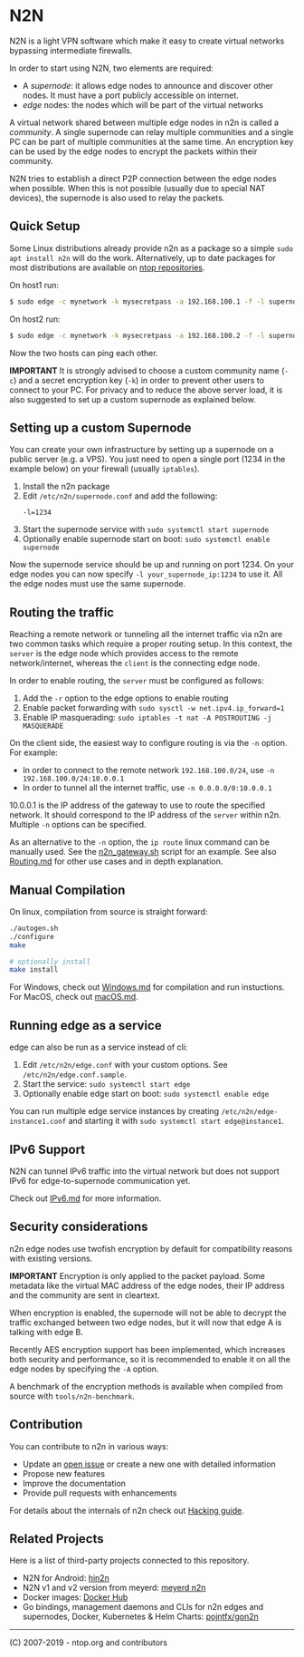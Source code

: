 # N2N

N2N is a light VPN software which make it easy to create virtual networks bypassing intermediate firewalls.

In order to start using N2N, two elements are required:

- A _supernode_: it allows edge nodes to announce and discover other nodes. It must have a port publicly accessible on internet.
- _edge_ nodes: the nodes which will be part of the virtual networks

A virtual network shared between multiple edge nodes in n2n is called a _community_. A single supernode can relay multiple communities and a single PC can be part of multiple communities at the same time. An encryption key can be used by the edge nodes to encrypt the packets within their community.

N2N tries to establish a direct P2P connection between the edge nodes when possible. When this is not possible (usually due to special NAT devices), the supernode is also used to relay the packets.

## Quick Setup

Some Linux distributions already provide n2n as a package so a simple `sudo apt install n2n` will do the work. Alternatively, up to date packages for most distributions are available on [ntop repositories](http://packages.ntop.org/).

On host1 run:

```sh
$ sudo edge -c mynetwork -k mysecretpass -a 192.168.100.1 -f -l supernode.ntop.org:7777
```

On host2 run:

```sh
$ sudo edge -c mynetwork -k mysecretpass -a 192.168.100.2 -f -l supernode.ntop.org:7777
```

Now the two hosts can ping each other.

**IMPORTANT** It is strongly advised to choose a custom community name (`-c`) and a secret encryption key (`-k`) in order to prevent other users to connect to your PC. For privacy and to reduce the above server load, it is also suggested to set up a custom supernode as explained below.

## Setting up a custom Supernode

You can create your own infrastructure by setting up a supernode on a public server (e.g. a VPS). You just need to open a single port (1234 in the example below) on your firewall (usually `iptables`).

1. Install the n2n package
2. Edit `/etc/n2n/supernode.conf` and add the following:
   ```
   -l=1234
   ```
3. Start the supernode service with `sudo systemctl start supernode`
4. Optionally enable supernode start on boot: `sudo systemctl enable supernode`

Now the supernode service should be up and running on port 1234. On your edge nodes you can now specify `-l your_supernode_ip:1234` to use it. All the edge nodes must use the same supernode.

## Routing the traffic

Reaching a remote network or tunneling all the internet traffic via n2n are two common tasks which require a proper routing setup. In this context, the `server` is the edge node which provides access to the remote network/internet, whereas the `client` is the connecting edge node.

In order to enable routing, the `server` must be configured as follows:

1. Add the `-r` option to the edge options to enable routing
2. Enable packet forwarding with `sudo sysctl -w net.ipv4.ip_forward=1`
3. Enable IP masquerading: `sudo iptables -t nat -A POSTROUTING -j MASQUERADE`

On the client side, the easiest way to configure routing is via the `-n` option. For example:

- In order to connect to the remote network `192.168.100.0/24`, use `-n 192.168.100.0/24:10.0.0.1`
- In order to tunnel all the internet traffic, use `-n 0.0.0.0/0:10.0.0.1`

10.0.0.1 is the IP address of the gateway to use to route the specified network. It should correspond to the IP address of the `server` within n2n. Multiple `-n` options can be specified.

As an alternative to the `-n` option, the `ip route` linux command can be manually used. See the [n2n_gateway.sh](doc/n2n_gateway.sh) script for an example. See also [Routing.md](doc/Routing.md) for other use cases and in depth explanation.

## Manual Compilation

On linux, compilation from source is straight forward:

```sh
./autogen.sh
./configure
make

# optionally install
make install
```

For Windows, check out [Windows.md](doc/Windows.md) for compilation and run instuctions.
For MacOS, check out [macOS.md](doc/macOS.md).

## Running edge as a service

edge can also be run as a service instead of cli:

1. Edit `/etc/n2n/edge.conf` with your custom options. See `/etc/n2n/edge.conf.sample`.
2. Start the service: `sudo systemctl start edge`
3. Optionally enable edge start on boot: `sudo systemctl enable edge`

You can run multiple edge service instances by creating `/etc/n2n/edge-instance1.conf` and
starting it with `sudo systemctl start edge@instance1`.

## IPv6 Support

N2N can tunnel IPv6 traffic into the virtual network but does not support
IPv6 for edge-to-supernode communication yet.

Check out [IPv6.md](https://github.com/ntop/n2n/blob/dev/doc/IPv6.md) for more information.

## Security considerations

n2n edge nodes use twofish encryption by default for compatibility reasons with existing versions.

**IMPORTANT** Encryption is only applied to the packet payload. Some metadata like the virtual MAC address
of the edge nodes, their IP address and the community are sent in cleartext.

When encryption is enabled, the supernode will not be able to decrypt the traffic exchanged between
two edge nodes, but it will now that edge A is talking with edge B.

Recently AES encryption support has been implemented, which increases both security and performance,
so it is recommended to enable it on all the edge nodes by specifying the `-A` option.

A benchmark of the encryption methods is available when compiled from source with `tools/n2n-benchmark`.

## Contribution

You can contribute to n2n in various ways:

- Update an [open issue](https://github.com/ntop/n2n/issues) or create a new one with detailed information
- Propose new features
- Improve the documentation
- Provide pull requests with enhancements

For details about the internals of n2n check out [Hacking guide](https://github.com/ntop/n2n/blob/dev/doc/HACKING).

## Related Projects

Here is a list of third-party projects connected to this repository.

- N2N for Android: [hin2n](https://github.com/switch-iot/hin2n)
- N2N v1 and v2 version from meyerd: [meyerd n2n](https://github.com/meyerd/n2n)
- Docker images: [Docker Hub](https://hub.docker.com/r/supermock/supernode/)
- Go bindings, management daemons and CLIs for n2n edges and supernodes, Docker, Kubernetes & Helm Charts: [pojntfx/gon2n](https://pojntfx.github.io/gon2n/)

---

(C) 2007-2019 - ntop.org and contributors

